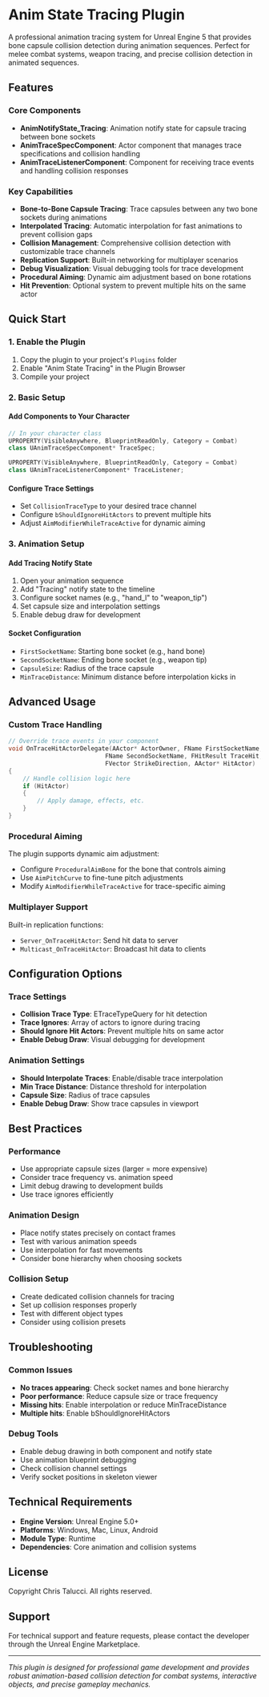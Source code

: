 # Anim State Tracing Plugin

A professional animation tracing system for Unreal Engine 5 that provides bone capsule collision detection during animation sequences. Perfect for melee combat systems, weapon tracing, and precise collision detection in animated sequences.

## Features

### Core Components
- **AnimNotifyState_Tracing**: Animation notify state for capsule tracing between bone sockets
- **AnimTraceSpecComponent**: Actor component that manages trace specifications and collision handling
- **AnimTraceListenerComponent**: Component for receiving trace events and handling collision responses

### Key Capabilities
- **Bone-to-Bone Capsule Tracing**: Trace capsules between any two bone sockets during animations
- **Interpolated Tracing**: Automatic interpolation for fast animations to prevent collision gaps
- **Collision Management**: Comprehensive collision detection with customizable trace channels
- **Replication Support**: Built-in networking for multiplayer scenarios
- **Debug Visualization**: Visual debugging tools for trace development
- **Procedural Aiming**: Dynamic aim adjustment based on bone rotations
- **Hit Prevention**: Optional system to prevent multiple hits on the same actor

## Quick Start

### 1. Enable the Plugin
1. Copy the plugin to your project's `Plugins` folder
2. Enable "Anim State Tracing" in the Plugin Browser
3. Compile your project

### 2. Basic Setup

#### Add Components to Your Character
```cpp
// In your character class
UPROPERTY(VisibleAnywhere, BlueprintReadOnly, Category = Combat)
class UAnimTraceSpecComponent* TraceSpec;

UPROPERTY(VisibleAnywhere, BlueprintReadOnly, Category = Combat)  
class UAnimTraceListenerComponent* TraceListener;
```

#### Configure Trace Settings
- Set `CollisionTraceType` to your desired trace channel
- Configure `bShouldIgnoreHitActors` to prevent multiple hits
- Adjust `AimModifierWhileTraceActive` for dynamic aiming

### 3. Animation Setup

#### Add Tracing Notify State
1. Open your animation sequence
2. Add "Tracing" notify state to the timeline
3. Configure socket names (e.g., "hand_l" to "weapon_tip")
4. Set capsule size and interpolation settings
5. Enable debug draw for development

#### Socket Configuration
- `FirstSocketName`: Starting bone socket (e.g., hand bone)
- `SecondSocketName`: Ending bone socket (e.g., weapon tip)
- `CapsuleSize`: Radius of the trace capsule
- `MinTraceDistance`: Minimum distance before interpolation kicks in

## Advanced Usage

### Custom Trace Handling
```cpp
// Override trace events in your component
void OnTraceHitActorDelegate(AActor* ActorOwner, FName FirstSocketName, 
                           FName SecondSocketName, FHitResult TraceHit, 
                           FVector StrikeDirection, AActor* HitActor)
{
    // Handle collision logic here
    if (HitActor)
    {
        // Apply damage, effects, etc.
    }
}
```

### Procedural Aiming
The plugin supports dynamic aim adjustment:
- Configure `ProceduralAimBone` for the bone that controls aiming
- Use `AimPitchCurve` to fine-tune pitch adjustments
- Modify `AimModifierWhileTraceActive` for trace-specific aiming

### Multiplayer Support
Built-in replication functions:
- `Server_OnTraceHitActor`: Send hit data to server
- `Multicast_OnTraceHitActor`: Broadcast hit data to clients

## Configuration Options

### Trace Settings
- **Collision Trace Type**: ETraceTypeQuery for hit detection
- **Trace Ignores**: Array of actors to ignore during tracing
- **Should Ignore Hit Actors**: Prevent multiple hits on same actor
- **Enable Debug Draw**: Visual debugging for development

### Animation Settings  
- **Should Interpolate Traces**: Enable/disable trace interpolation
- **Min Trace Distance**: Distance threshold for interpolation
- **Capsule Size**: Radius of trace capsules
- **Enable Debug Draw**: Show trace capsules in viewport

## Best Practices

### Performance
- Use appropriate capsule sizes (larger = more expensive)
- Consider trace frequency vs. animation speed
- Limit debug drawing to development builds
- Use trace ignores efficiently

### Animation Design
- Place notify states precisely on contact frames
- Test with various animation speeds
- Use interpolation for fast movements
- Consider bone hierarchy when choosing sockets

### Collision Setup
- Create dedicated collision channels for tracing
- Set up collision responses properly
- Test with different object types
- Consider using collision presets

## Troubleshooting

### Common Issues
- **No traces appearing**: Check socket names and bone hierarchy
- **Poor performance**: Reduce capsule size or trace frequency  
- **Missing hits**: Enable interpolation or reduce MinTraceDistance
- **Multiple hits**: Enable bShouldIgnoreHitActors

### Debug Tools
- Enable debug drawing in both component and notify state
- Use animation blueprint debugging
- Check collision channel settings
- Verify socket positions in skeleton viewer

## Technical Requirements

- **Engine Version**: Unreal Engine 5.0+
- **Platforms**: Windows, Mac, Linux, Android
- **Module Type**: Runtime
- **Dependencies**: Core animation and collision systems

## License

Copyright Chris Talucci. All rights reserved.

## Support

For technical support and feature requests, please contact the developer through the Unreal Engine Marketplace.

---

*This plugin is designed for professional game development and provides robust animation-based collision detection for combat systems, interactive objects, and precise gameplay mechanics.*